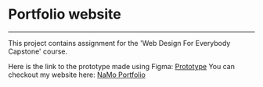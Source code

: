 # Portfolio website
***
This project contains assignment for the 'Web Design For Everybody Capstone' course.


Here is the link to the prototype made using Figma: [Prototype](https://www.figma.com/proto/fjNTUFp7LWkxxF3YulbROD/web-design-capstopne?node-id=20%3A1258&scaling=contain)
You can checkout my website here: [NaMo Portfolio](https://raghuvorkady.github.io/wd4e-capstone-project/index.html)